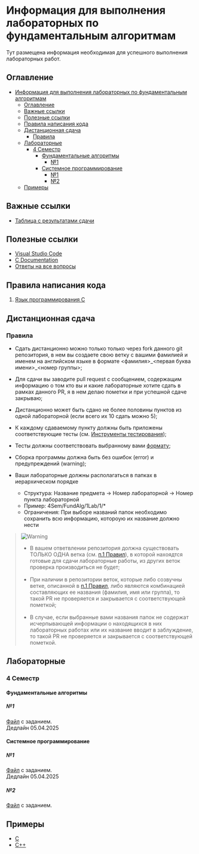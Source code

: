 # Информация для выполнения лабораторных по фундаментальным алгоритмам
Тут размещена информация необходимая для успешного выполнения лабораторных работ.

## Оглавление
- [Информация для выполнения лабораторных по фундаментальным алгоритмам](#информация-для-выполнения-лабораторных-по-фундаментальным-алгоритмам)
  - [Оглавление](#оглавление)
  - [Важные ссылки](#важные-ссылки)
  - [Полезные ссылки](#полезные-ссылки)
  - [Правила написания кода](#правила-написания-кода)
  - [Дистанционная сдача](#дистанционная-сдача)
    - [Правила](#правила)
  - [Лабораторные](#лабораторные)
    - [4 Семестр](#4-семестр)
      - [Фундаментальные алгоритмы](#фундаментальные-алгоритмы)
        - [№1](#1)
      - [Системное программирование](#системное-программирование)
        - [№1](#1-1)
        - [№2](#2)
  - [Примеры](#примеры)

## Важные ссылки
- [Таблица с результатами сдачи](https://disk.yandex.ru/i/yNRwsz4BqZlqYA)

## Полезные ссылки
- [Visual Studio Code](https://code.visualstudio.com/download)
- [C Documentation](https://en.cppreference.com/w/c)
- [Ответы на все вопросы](https://yandex.ru/)

## Правила написания кода

1. [Язык программирования C](./CCodeStyle.md)


## Дистанционная сдача
### Правила
- Сдать дистанционно можно только только через fork данного git репозитория, в нем вы создаете свою ветку с вашими фамилией и именем на английском языке в формате <фамилия>\_<первая буква имени>\_<номер группы>;
- Для сдачи вы заводите pull request с сообщением, содержащим информацию о том кто вы и какие лабораторные хотите сдать в рамках данного PR, я в нем делаю пометки и при успешной сдаче закрываю;

- Дистанционно может быть сдано не более половины пунктов из одной лабораторной (если всего их 10 сдать можно 5);
- К каждому сдаваемому пункту должны быть приложены соответствующие тесты (см. [Инструменты тестирования](#инструменты-тестирования));
- Тесты должны соответствовать выбранному вами [формату](#инструменты-тестирования);
- Сборка программы должна быть без ошибок (error) и предупреждений (warning);
- Ваши лабораторные должны располагаться в папках в иерархическом порядке
    - Cтруктура: Название предмета -> Номер лабораторной -> Номер пункта лабораторной
    - Пример: 4Sem/FundAlg/1Lab/1/*
    - Ограничения: При выборе названий папок необходимо сохранить всю информацию, котороую их название должно нести

> <picture>
>   <source media="(prefers-color-scheme: light)" srcset="https://raw.githubusercontent.com/Mqxx/GitHub-Markdown/main/blockquotes/badge/light-theme/warning.svg">
>   <img alt="Warning" src="https://raw.githubusercontent.com/Mqxx/GitHub-Markdown/main/blockquotes/badge/dark-theme/warning.svg">
> </picture><br>
>
> <ul>
>    <li style="margin-bottom:1rem">В вашем ответвлении репозитория должна существовать ТОЛЬКО ОДНА ветка (см. <a href="#правила">п.1 Правил</a>), в которой нахоядтся готовые для сдачи лабораторные работы, из других веток проверка производиться не будет;</li>
>    <li style="margin-bottom:1rem">При наличии в репозитории веток, которые либо созвучны ветке, описанной в <a href="#правила">п.1 Правил</a>, либо являются комбинацией составляющих ее названия (фамилия, имя или группа), то такой PR не проверяется и закрывается с соответствующей пометкой;</li>
>    <li>В случае, если выбранные вами названия папок не содержат исчерпывающей информации о находящихся в них лабораторных работах или их название вводит в заблуждение, то такой PR не проверяется и закрывается с соответствующей пометкой.</li>
> </ul>

## Лабораторные
### 4 Семестр
#### <div id="4_sem_fund_alg">Фундаментальные алгоритмы</div>

##### <div id="4_sem_fund_alg_1">№1</div>
[Файл](./tasks/FundAlg/lab_1.md) с заданием. </br> Дедлайн 05.04.2025

#### <div id="4_sem_sys_prog">Системное программирование</div>

##### <div id="4_sem_sys_prog_1">№1</div>
[Файл](./tasks/SysProg/lab_1.md) с заданием. </br> Дедлайн 05.04.2025

##### <div id="4_sem_sys_prog_2">№2</div>
[Файл](./tasks/SysProg/2425%20МАИ%20Сист.прог.%201.pdf) с заданием. </br>

## Примеры
- [С](./examples/C/)
- [C++](./examples/CPP/)